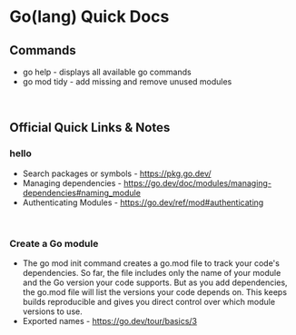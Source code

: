 # Go(lang) Quick Docs


## Commands
* go help - displays all available go commands
* go mod tidy - add missing and remove unused modules

<br>

## Official Quick Links & Notes

### hello
* Search packages or symbols - https://pkg.go.dev/
* Managing dependencies - https://go.dev/doc/modules/managing-dependencies#naming_module
* Authenticating Modules - https://go.dev/ref/mod#authenticating
<br>

### Create a Go module
* The go mod init command creates a go.mod file to track your code's dependencies. So far, the file includes only the name of your module and the Go version your code supports. But as you add dependencies, the go.mod file will list the versions your code depends on. This keeps builds reproducible and gives you direct control over which module versions to use.
* Exported names - https://go.dev/tour/basics/3
